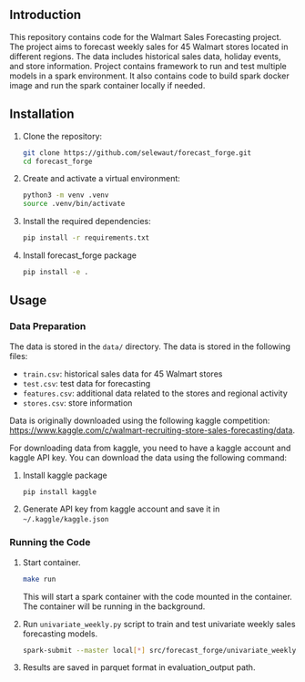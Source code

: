 
## Introduction

This repository contains code for the Walmart Sales Forecasting project. The project aims to forecast weekly sales for 45 Walmart stores located in different regions. The data includes historical sales data, holiday events, and store information.
Project contains framework to run and test multiple models in a spark environment. It also contains code to build spark docker image and run the spark container locally if needed.


## Installation

1. Clone the repository:
    ```sh
    git clone https://github.com/selewaut/forecast_forge.git
    cd forecast_forge
    ```

2. Create and activate a virtual environment:
    ```sh
    python3 -m venv .venv
    source .venv/bin/activate
    ```

3. Install the required dependencies:
    ```sh
    pip install -r requirements.txt
    ```
4. Install forecast_forge package
    ```sh
    pip install -e .
    ```

## Usage

### Data Preparation

The data is stored in the `data/` directory. The data is stored in the following files:

- `train.csv`: historical sales data for 45 Walmart stores
- `test.csv`: test data for forecasting
- `features.csv`: additional data related to the stores and regional activity
- `stores.csv`: store information

Data is originally downloaded using the following kaggle competition: https://www.kaggle.com/c/walmart-recruiting-store-sales-forecasting/data.

For downloading data from kaggle, you need to have a kaggle account and kaggle API key. You can download the data using the following command:

1. Install kaggle package
    ```sh
    pip install kaggle
    ```
2. Generate API key from kaggle account and save it in `~/.kaggle/kaggle.json`



### Running the Code


1. Start container.

    ```sh
    make run
    ```
    This will start a spark container with the code mounted in the container. The container will be running in the background.

2. Run `univariate_weekly.py` script to train and test univariate weekly sales forecasting models.

    ```sh
    spark-submit --master local[*] src/forecast_forge/univariate_weekly.py
    ``` 

3. Results are saved in parquet format in evaluation_output path.